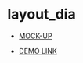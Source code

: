 # layout_dia

- [MOCK-UP](https://www.figma.com/file/TiG0XgRHTyKpqwweVly9gx/Dia-(Copy)?node-id=8%3A292)

- [DEMO LINK](https://veronika-donets.github.io/layout_dia/)
